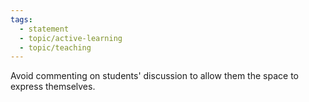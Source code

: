 ```yaml
---
tags:
  - statement
  - topic/active-learning
  - topic/teaching
---
```

Avoid commenting on students' discussion to allow them the space to express themselves.